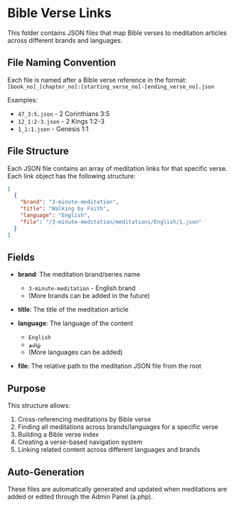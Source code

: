 # Bible Verse Links

This folder contains JSON files that map Bible verses to meditation articles across different brands and languages.

## File Naming Convention

Each file is named after a Bible verse reference in the format: `[book_no]_[chapter_no]:[starting_verse_no]-[ending_verse_no].json`

Examples:
- `47_3:5.json` - 2 Corinthians 3:5
- `12_1:2-3.json` - 2 Kings 1:2-3
- `1_1:1.json` - Genesis 1:1

## File Structure

Each JSON file contains an array of meditation links for that specific verse. Each link object has the following structure:

```json
[
  {
    "brand": "3-minute-meditation",
    "title": "Walking by Faith",
    "language": "English",
    "file": "/3-minute-meditation/meditations/English/1.json"
  }
]
```

## Fields

- **brand**: The meditation brand/series name
  - `3-minute-meditation` - English brand
  - (More brands can be added in the future)

- **title**: The title of the meditation article

- **language**: The language of the content
  - `English`
  - `தமிழ்`
  - (More languages can be added)

- **file**: The relative path to the meditation JSON file from the root

## Purpose

This structure allows:
1. Cross-referencing meditations by Bible verse
2. Finding all meditations across brands/languages for a specific verse
3. Building a Bible verse index
4. Creating a verse-based navigation system
5. Linking related content across different languages and brands

## Auto-Generation

These files are automatically generated and updated when meditations are added or edited through the Admin Panel (a.php).
